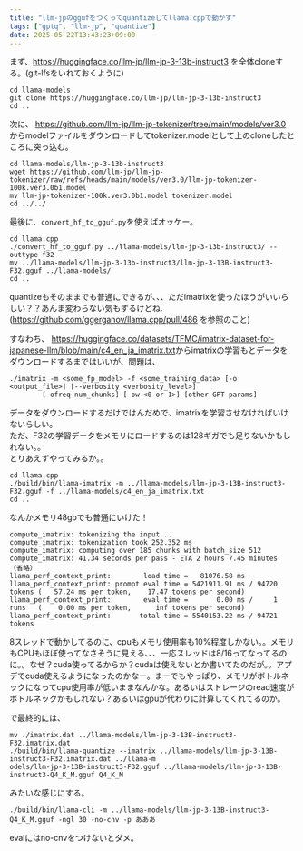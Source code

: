 ```yaml
---
title: "llm-jpのggufをつくってquantizeしてllama.cppで動かす"
tags: ["gptq", "llm-jp", "quantize"]
date: 2025-05-22T13:43:23+09:00
---
```



まず、<https://huggingface.co/llm-jp/llm-jp-3-13b-instruct3>
を全体cloneする。(git-lfsをいれておくように)

```
cd llama-models
git clone https://huggingface.co/llm-jp/llm-jp-3-13b-instruct3
cd ..
```

次に、
<https://github.com/llm-jp/llm-jp-tokenizer/tree/main/models/ver3.0>
からmodelファイルをダウンロードしてtokenizer.modelとして上のcloneしたところに突っ込む。

```
cd llama-models/llm-jp-3-13b-instruct3
wget https://github.com/llm-jp/llm-jp-tokenizer/raw/refs/heads/main/models/ver3.0/llm-jp-tokenizer-100k.ver3.0b1.model
mv llm-jp-tokenizer-100k.ver3.0b1.model tokenizer.model
cd ../../
```

最後に、`convert_hf_to_gguf.py`を使えばオッケー。

```
cd llama.cpp
./convert_hf_to_gguf.py ../llama-models/llm-jp-3-13b-instruct3/ --outtype f32
mv ../llama-models/llm-jp-3-13b-instruct3/llm-jp-3-13B-instruct3-F32.gguf ../llama-models/
cd ..
```

quantizeもそのままでも普通にできるが、、、ただimatrixを使ったほうがいいらしい？？あんま変わらない気もするけどね. (<https://github.com/ggerganov/llama.cpp/pull/486> を参照のこと)

すなわち、
<https://huggingface.co/datasets/TFMC/imatrix-dataset-for-japanese-llm/blob/main/c4_en_ja_imatrix.txt>からimatrixの学習もとデータをダウンロードするまではいいが、問題は、

```
./imatrix -m <some_fp_model> -f <some_training_data> [-o <output_file>] [--verbosity <verbosity_level>]
        [-ofreq num_chunks] [-ow <0 or 1>] [other GPT params]
```

データをダウンロードするだけではんだめで、imatrixを学習させなければいけないらしい。  
ただ、F32の学習データをメモリにロードするのは128ギガでも足りないかもしれない。。  
とりあえずやってみるか。。

```
cd llama.cpp
./build/bin/llama-imatrix -m ../llama-models/llm-jp-3-13B-instruct3-F32.gguf -f ../llama-models/c4_en_ja_imatrix.txt
cd ..
```

なんかメモリ48gbでも普通にいけた！

```
compute_imatrix: tokenizing the input ..
compute_imatrix: tokenization took 252.352 ms
compute_imatrix: computing over 185 chunks with batch_size 512
compute_imatrix: 41.34 seconds per pass - ETA 2 hours 7.45 minutes
（省略）
llama_perf_context_print:        load time =   81076.58 ms
llama_perf_context_print: prompt eval time = 5421911.91 ms / 94720 tokens (   57.24 ms per token,    17.47 tokens per second)
llama_perf_context_print:        eval time =       0.00 ms /     1 runs   (    0.00 ms per token,      inf tokens per second)
llama_perf_context_print:       total time = 5540153.22 ms / 94721 tokens
```

8スレッドで動かしてるのに、cpuもメモリ使用率も10%程度しかない。。メモリもCPUもほぼ使ってなさそうに見える、、、一応スレッドは8/16ってなってるのに。。なぜ？cuda使ってるからか？cudaは使えないとか書いてたのだが。。アプデでcuda使えるようになったのかなー。まーでもやっぱり、メモリがボトルネックになってcpu使用率が低いままなんかな。あるいはストレージのread速度がボトルネックかもしれない？あるいはgpuが代わりに計算してくれてるのか。

で最終的には、

```
mv ./imatrix.dat ../llama-models/llm-jp-3-13B-instruct3-F32.imatrix.dat
./build/bin/llama-quantize --imatrix ../llama-models/llm-jp-3-13B-instruct3-F32.imatrix.dat ../llama-m
odels/llm-jp-3-13B-instruct3-F32.gguf ../llama-models/llm-jp-3-13B-instruct3-Q4_K_M.gguf Q4_K_M
```

みたいな感じにする。

```
./build/bin/llama-cli -m ../llama-models/llm-jp-3-13B-instruct3-Q4_K_M.gguf -ngl 30 -no-cnv -p あああ
```

evalにはno-cnvをつけないとダメ。
